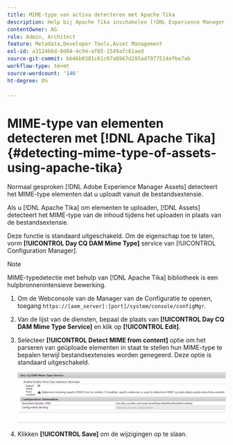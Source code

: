 ```yaml
---
title: MIME-type van activa detecteren met Apache Tika
description: Help bij Apache Tika inschakelen [!DNL Experience Manager Assets] detecteer het MIME-type van elementen van de inhoudsstroom tijdens het uploaden in plaats van de bestandsextensie.
contentOwner: AG
role: Admin, Architect
feature: Metadata,Developer Tools,Asset Management
exl-id: a312466d-8d84-4c94-af85-1549afc61aed
source-git-commit: bb46b0301c61c07a8967d285ad7977514efbe7ab
workflow-type: tm+mt
source-wordcount: '146'
ht-degree: 0%

---
```


# MIME-type van elementen detecteren met [!DNL Apache Tika] {#detecting-mime-type-of-assets-using-apache-tika}

Normaal gesproken [!DNL Adobe Experience Manager Assets] detecteert het MIME-type elementen dat u uploadt vanuit de bestandsextensie.

Als u [!DNL Apache Tika] om elementen te uploaden, [!DNL Assets] detecteert het MIME-type van de inhoud tijdens het uploaden in plaats van de bestandsextensie.

Deze functie is standaard uitgeschakeld. Om de eigenschap toe te laten, vorm **[!UICONTROL Day CQ DAM Mime Type]** service van [!UICONTROL Configuration Manager].

>[!NOTE]
>
>MIME-typedetectie met behulp van [!DNL Apache Tika] bibliotheek is een hulpbronnenintensieve bewerking.

1. Om de Webconsole van de Manager van de Configuratie te openen, toegang `https://[aem_server]:[port]/system/console/configMgr`.

1. Van de lijst van de diensten, bepaal de plaats van **[!UICONTROL Day CQ DAM Mime Type Service]** en klik op **[!UICONTROL Edit]**.

1. Selecteer **[!UICONTROL Detect MIME from content]** optie om het parseren van geüploade elementen in staat te stellen hun MIME-type te bepalen terwijl bestandsextensies worden genegeerd. Deze optie is standaard uitgeschakeld.

   ![chlimage_1-333](assets/chlimage_1-333.png)

1. Klikken **[!UICONTROL Save]** om de wijzigingen op te slaan.
